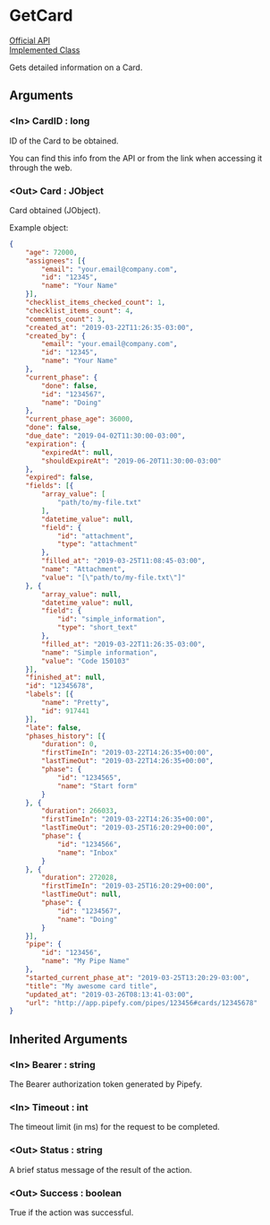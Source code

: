 # GetCard

[Official API](https://api-docs.pipefy.com/reference/queries/#card)  
[Implemented Class](../Capgemini.Pipefy/Card/GetCard.cs)

Gets detailed information on a Card.

## Arguments

### &lt;In&gt; CardID : long

ID of the Card to be obtained.

You can find this info from the API or from the link when accessing it through the web.

### &lt;Out&gt; Card : JObject

Card obtained (JObject).

Example object:

```json
{
    "age": 72000,
    "assignees": [{
        "email": "your.email@company.com",
        "id": "12345",
        "name": "Your Name"
    }],
    "checklist_items_checked_count": 1,
    "checklist_items_count": 4,
    "comments_count": 3,
    "created_at": "2019-03-22T11:26:35-03:00",
    "created_by": {
        "email": "your.email@company.com",
        "id": "12345",
        "name": "Your Name"
    },
    "current_phase": {
        "done": false,
        "id": "1234567",
        "name": "Doing"
    },
    "current_phase_age": 36000,
    "done": false,
    "due_date": "2019-04-02T11:30:00-03:00",
    "expiration": {
        "expiredAt": null,
        "shouldExpireAt": "2019-06-20T11:30:00-03:00"
    },
    "expired": false,
    "fields": [{
        "array_value": [
            "path/to/my-file.txt"
        ],
        "datetime_value": null,
        "field": {
            "id": "attachment",
            "type": "attachment"
        },
        "filled_at": "2019-03-25T11:08:45-03:00",
        "name": "Attachment",
        "value": "[\"path/to/my-file.txt\"]"
    }, {
        "array_value": null,
        "datetime_value": null,
        "field": {
            "id": "simple_information",
            "type": "short_text"
        },
        "filled_at": "2019-03-22T11:26:35-03:00",
        "name": "Simple information",
        "value": "Code 150103"
    }],
    "finished_at": null,
    "id": "12345678",
    "labels": [{
        "name": "Pretty",
        "id": 917441
    }],
    "late": false,
    "phases_history": [{
        "duration": 0,
        "firstTimeIn": "2019-03-22T14:26:35+00:00",
        "lastTimeOut": "2019-03-22T14:26:35+00:00",
        "phase": {
            "id": "1234565",
            "name": "Start form"
        }
    }, {
        "duration": 266033,
        "firstTimeIn": "2019-03-22T14:26:35+00:00",
        "lastTimeOut": "2019-03-25T16:20:29+00:00",
        "phase": {
            "id": "1234566",
            "name": "Inbox"
        }
    }, {
        "duration": 272028,
        "firstTimeIn": "2019-03-25T16:20:29+00:00",
        "lastTimeOut": null,
        "phase": {
            "id": "1234567",
            "name": "Doing"
        }
    }],
    "pipe": {
        "id": "123456",
        "name": "My Pipe Name"
    },
    "started_current_phase_at": "2019-03-25T13:20:29-03:00",
    "title": "My awesome card title",
    "updated_at": "2019-03-26T08:13:41-03:00",
    "url": "http://app.pipefy.com/pipes/123456#cards/12345678"
}
```

## Inherited Arguments

### &lt;In&gt; Bearer : string

The Bearer authorization token generated by Pipefy.

### &lt;In&gt; Timeout : int

The timeout limit (in ms) for the request to be completed.

### &lt;Out&gt; Status : string

A brief status message of the result of the action.

### &lt;Out&gt; Success : boolean

True if the action was successful.